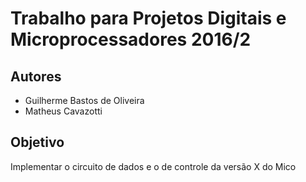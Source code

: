 # Trabalho para Projetos Digitais e Microprocessadores 2016/2

## Autores
 - Guilherme Bastos de Oliveira
 - Matheus Cavazotti

## Objetivo
Implementar o circuito de dados e o de controle da versão X do Mico
